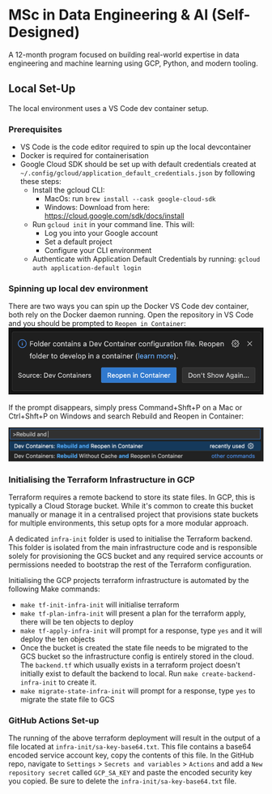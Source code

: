 # MSc in Data Engineering & AI (Self-Designed)
A 12-month program focused on building real-world expertise in data engineering and machine learning using GCP, Python, and modern tooling.

## Local Set-Up
The local environment uses a VS Code dev container setup.

### Prerequisites
- VS Code is the code editor required to spin up the local devcontainer
- Docker is required for containerisation
- Google Cloud SDK should be set up with default credentials created at `~/.config/gcloud/application_default_credentials.json` by following these steps:
    - Install the gcloud CLI:
        - MacOs: run `brew install --cask google-cloud-sdk`
        - Windows: Download from here: https://cloud.google.com/sdk/docs/install
    - Run `gcloud init` in your command line. This will:
        - Log you into your Google account
        - Set a default project
        - Configure your CLI environment
    - Authenticate with Application Default Credentials by running: `gcloud auth application-default login`

### Spinning up local dev environment

There are two ways you can spin up the Docker VS Code dev container, both rely on the Docker daemon running. Open the repository in VS Code and you should be prompted to `Reopen in Container`:
![Reopen in Container](images/reopen_in_container.png)

If the prompt disappears, simply press Command+Shft+P on a Mac or Ctrl+Shft+P on Windows and search Rebuild and Reopen in Container:

![Rebuild and Reopen in Container](images/rebuild_and_reopen_in_container.png)

### Initialising the Terraform Infrastructure in GCP

Terraform requires a remote backend to store its state files. In GCP, this is typically a Cloud Storage bucket. While it's common to create this bucket manually or manage it in a centralised project that provisions state buckets for multiple environments, this setup opts for a more modular approach.

A dedicated `infra-init` folder is used to initialise the Terraform backend. This folder is isolated from the main infrastructure code and is responsible solely for provisioning the GCS bucket and any required service accounts or permissions needed to bootstrap the rest of the Terraform configuration.

Initialising the GCP projects terraform infrastructure is automated by the following Make commands:
- `make tf-init-infra-init` will initialise terraform
- `make tf-plan-infra-init` will present a plan for the terraform apply, there will be ten objects to deploy
- `make tf-apply-infra-init` will prompt for a response, type `yes` and it will deploy the ten objects
- Once the bucket is created the state file needs to be migrated to the GCS bucket so the infrastructure config is entirely stored in the cloud. The `backend.tf` which usually exists in a terraform project doesn't initially exist to default the backend to local. Run `make create-backend-infra-init` to create it.
- `make migrate-state-infra-init` will prompt for a response, type `yes` to migrate the state file to GCS

### GitHub Actions Set-up

The running of the above terraform deployment will result in the output of a file located at `infra-init/sa-key-base64.txt`. This file contains a base64 encoded service account key, copy the contents of this file. In the GitHub repo, navigate to `Settings` > `Secrets and variables` > `Actions` and add a `New repository secret` called `GCP_SA_KEY` and paste the encoded security key you copied. Be sure to delete the `infra-init/sa-key-base64.txt` file.
